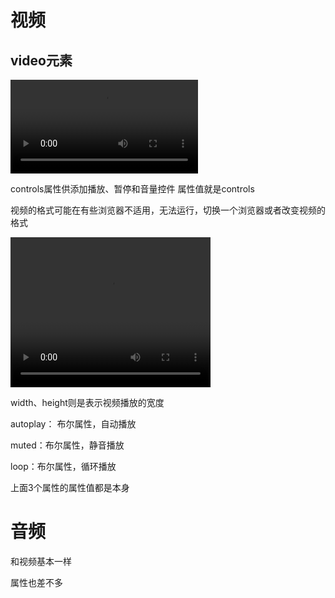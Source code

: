 # 视频

## video元素

<video src="movie.ogg" controls="controls">

</video>

controls属性供添加播放、暂停和音量控件  属性值就是controls

视频的格式可能在有些浏览器不适用，无法运行，切换一个浏览器或者改变视频的格式

<video width="320" height="240" controls="controls">
  <source src="movie.ogg" type="video/ogg">
  <source src="movie.mp4" type="video/mp4">
Your browser does not support the video tag.
</video>

width、height则是表示视频播放的宽度


autoplay： 布尔属性，自动播放  

muted：布尔属性，静音播放

loop：布尔属性，循环播放

上面3个属性的属性值都是本身

# 音频

和视频基本一样

属性也差不多

